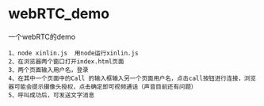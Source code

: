 # webRTC_demo
一个webRTC的demo
```
1、node xinlin.js  用node运行xinlin.js
2、在浏览器两个窗口打开index.html页面
3、两个页面输入用户名，登录
4、在其中一个页面中的Call 的输入框输入另一个页面用户名，点击call按钮进行连接，浏览器可能会提示摄像头授权，点击确定即可视频通话（声音目前还有问题）
5、呼叫成功后，可发送文字消息
```
